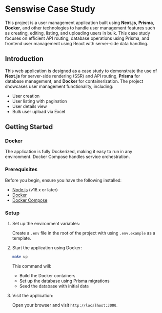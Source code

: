 
# Senswise Case Study

This project is a user management application built using **Next.js**, **Prisma**, **Docker**, and other technologies to handle user management features such as creating, editing, listing, and uploading users in bulk. This case study focuses on efficient API routing, database operations using Prisma, and frontend user management using React with server-side data handling.


## Introduction

This web application is designed as a case study to demonstrate the use of **Next.js** for server-side rendering (SSR) and API routing, **Prisma** for database management, and **Docker** for containerization. The project showcases user management functionality, including:

- User creation
- User listing with pagination
- User details view
- Bulk user upload via Excel


## Getting Started

### Docker

The application is fully Dockerized, making it easy to run in any environment. Docker Compose handles service orchestration.

### Prerequisites

Before you begin, ensure you have the following installed:

- [Node.js](https://nodejs.org/) (v18.x or later)
- [Docker](https://www.docker.com/)
- [Docker Compose](https://docs.docker.com/compose/)

### Setup

1. Set up the environment variables:

   Create a `.env` file in the root of the project with using `.env.example` as a template.

2. Start the application using Docker:

   ```bash
   make up
   ```

   This command will:
   - Build the Docker containers
   - Set up the database using Prisma migrations
   - Seed the database with initial data

3. Visit the application:

   Open your browser and visit `http://localhost:3000`.
